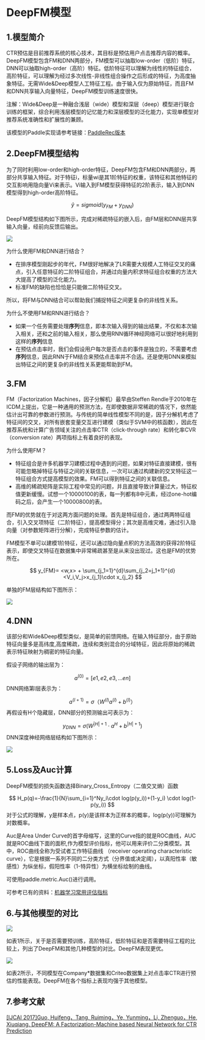 # DeepFM模型

## 1.模型简介

CTR预估是目前推荐系统的核心技术，其目标是预估用户点击推荐内容的概率。DeepFM模型包含FM和DNN两部分，FM模型可以抽取low-order（低阶）特征，DNN可以抽取high-order（高阶）特征。低阶特征可以理解为线性的特征组合，高阶特征，可以理解为经过多次线性-非线性组合操作之后形成的特征，为高度抽象特征。无需Wide&Deep模型人工特征工程。由于输入仅为原始特征，而且FM和DNN共享输入向量特征，DeepFM模型训练速度很快。

注解：Wide&Deep是一种融合浅层（wide）模型和深层（deep）模型进行联合训练的框架，综合利用浅层模型的记忆能力和深层模型的泛化能力，实现单模型对推荐系统准确性和扩展性的兼顾。

该模型的Paddle实现请参考链接：[PaddleRec版本](https://github.com/PaddlePaddle/PaddleRec/tree/master/models/rank/deepfm)

## 2.DeepFM模型结构

为了同时利用low-order和high-order特征，DeepFM包含FM和DNN两部分，两部分共享输入特征。对于特征i，标量wi是其1阶特征的权重，该特征和其他特征的交互影响用隐向量Vi来表示。Vi输入到FM模型获得特征的2阶表示，输入到DNN模型得到high-order高阶特征。


$$
\hat{y} = sigmoid(y_{FM} + y_{DNN})
$$

DeepFM模型结构如下图所示，完成对稀疏特征的嵌入后，由FM层和DNN层共享输入向量，经前向反馈后输出。

![](https://ai-studio-static-online.cdn.bcebos.com/8654648d844b4233b3a05e918dedc9b777cf786af2ba49af9a92fc00cd050ef3)



为什么使用FM和DNN进行结合？

* 在排序模型刚起步的年代，FM很好地解决了LR需要大规模人工特征交叉的痛点，引入任意特征的二阶特征组合，并通过向量内积求特征组合权重的方法大大提高了模型的泛化能力。
* 标准FM的缺陷也恰恰是只能做二阶特征交叉。  

所以，将FM与DNN结合可以帮助我们捕捉特征之间更复杂的非线性关系。



为什么不使用FM和RNN进行结合？

* 如果一个任务需要处理**序列**信息，即本次输入得到的输出结果，不仅和本次输入相关，还和之前的输入相关，那么使用RNN循环神经网络可以很好地利用到这样的**序列**信息
* 在预估点击率时，我们会假设用户每次是否点击的事件是独立的，不需要考虑**序列**信息，因此RNN于FM结合来预估点击率并不合适。还是使用DNN来模拟出特征之间的更复杂的非线性关系更能帮助到FM。

## 3.FM

FM（Factorization Machines，因子分解机）最早由Steffen Rendle于2010年在ICDM上提出，它是一种通用的预测方法，在即使数据非常稀疏的情况下，依然能估计出可靠的参数进行预测。与传统的简单线性模型不同的是，因子分解机考虑了特征间的交叉，对所有嵌套变量交互进行建模（类似于SVM中的核函数），因此在推荐系统和计算广告领域关注的点击率CTR（click-through rate）和转化率CVR（conversion rate）两项指标上有着良好的表现。

为什么使用FM？

* 特征组合是许多机器学习建模过程中遇到的问题，如果对特征直接建模，很有可能忽略掉特征与特征之间的关联信息，一次可以通过构建新的交叉特征这一特征组合方式提高模型的效果。FM可以得到特征之间的关联信息。
* 高维的稀疏矩阵是实际工程中常见的问题，并且直接导致计算量过大，特征权值更新缓慢。试想一个10000100的表，每一列都有8中元素，经过one-hot编码之后，会产生一个10000800的表。  

而FM的优势就在于对这两方面问题的处理。首先是特征组合，通过两两特征组合，引入交叉项特征（二阶特征），提高模型得分；其次是高维灾难，通过引入隐向量（对参数矩阵进行分解），完成特征参数的估计。

FM模型不单可以建模1阶特征，还可以通过隐向量点积的方法高效的获得2阶特征表示，即使交叉特征在数据集中非常稀疏甚至是从来没出现过。这也是FM的优势所在。


$$
y_{FM}= <w,x> + \sum_{j_1=1}^{d}\sum_{j_2=j_1+1}^{d}<V_i,V_j>x_{j_1}\cdot x_{j_2}
$$

单独的FM层结构如下图所示：

![](https://ai-studio-static-online.cdn.bcebos.com/bda8da10940b43ada3337c03332fe06ad1cd95f7780243888050023be33fc88c)



## 4.DNN

该部分和Wide&Deep模型类似，是简单的前馈网络。在输入特征部分，由于原始特征向量多是高纬度,高度稀疏，连续和类别混合的分域特征，因此将原始的稀疏表示特征映射为稠密的特征向量。

假设子网络的输出层为：


$$
a^{(0)}=[e1,e2,e3,...en]
$$
DNN网络第l层表示为：


$$
a^{(l+1)}=\sigma{（W^{(l)}a^{(l)}+b^{(l)}）}
$$
再假设有H个隐藏层，DNN部分的预测输出可表示为：


$$
y_{DNN}= \sigma{(W^{|H|+1}\cdot a^H + b^{|H|+1})}
$$
DNN深度神经网络层结构如下图所示：

![](https://ai-studio-static-online.cdn.bcebos.com/df8159e1d56646fe868e8a3ed71c6a46f03c716ad1d74f3fae88800231e2f6d8)



## 5.Loss及Auc计算

DeepFM模型的损失函数选择Binary_Cross_Entropy（二值交叉熵）函数


$$
H_p(q)=-\frac{1}{N}\sum_{i=1}^Ny_i\cdot log(p(y_i))+(1-y_i) \cdot log(1-p(y_i))
$$
对于公式的理解，y是样本点，p(y)是该样本为正样本的概率，log(p(y))可理解为对数概率。

Auc是Area Under Curve的首字母缩写，这里的Curve指的就是ROC曲线，AUC就是ROC曲线下面的面积,作为模型评价指标，他可以用来评价二分类模型。其中，ROC曲线全称为受试者工作特征曲线 （receiver operating characteristic curve），它是根据一系列不同的二分类方式（分界值或决定阈），以真阳性率（敏感性）为纵坐标，假阳性率（1-特异性）为横坐标绘制的曲线。

可使用paddle.metric.Auc()进行调用。

可参考已有的资料：[机器学习常用评估指标](https://paddlepedia.readthedocs.io/en/latest/tutorials/deep_learning/metrics/evaluation_metric.html?highlight=auc#auc)



## 6.与其他模型的对比



![](https://ai-studio-static-online.cdn.bcebos.com/09f6e16a0ca74b82ba19c92d765244927c89aa48b5fa4574a0db292a9567b176)

如表1所示，关于是否需要预训练，高阶特征，低阶特征和是否需要特征工程的比较上，列出了DeepFM和其他几种模型的对比。DeepFM表现更优。

![](https://ai-studio-static-online.cdn.bcebos.com/6259b8c917484ae0893ece1b2ac45ffeae5e567728984c58a3a99a78314047d5)



如表2所示，不同模型在Company*数据集和Criteo数据集上对点击率CTR进行预估的性能表现。DeepFM在各个指标上表现均强于其他模型。

## 7.参考文献

[[IJCAI 2017]Guo, Huifeng，Tang, Ruiming，Ye, Yunming，Li, Zhenguo，He, Xiuqiang. DeepFM: A Factorization-Machine based Neural Network for CTR Prediction](https://arxiv.org/pdf/1703.04247.pdf)



